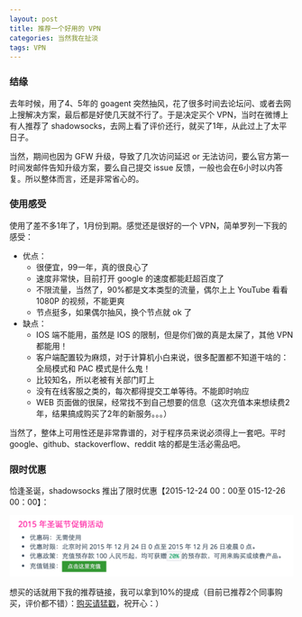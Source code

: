 ```yaml
---
layout: post
title: 推荐一个好用的 VPN
categories: 当然我在扯淡
tags: VPN
---
```


### 结缘

去年时候，用了4、5年的 goagent 突然抽风，花了很多时间去论坛问、或者去网上搜解决方案，最后都是好使几天就不行了。于是决定买个 VPN，当时在微博上有人推荐了 shadowsocks，去网上看了评价还行，就买了1年，从此过上了太平日子。

当然，期间也因为 GFW 升级，导致了几次访问延迟 or 无法访问，要么官方第一时间发邮件告知升级方案，要么自己提交 issue 反馈，一般也会在6小时以内答复。所以整体而言，还是非常省心的。

### 使用感受

使用了差不多1年了，1月份到期。感觉还是很好的一个 VPN，简单罗列一下我的感受：

* 优点：
	* 很便宜，99一年，真的很良心了
	* 速度非常快，目前打开 google 的速度都能赶超百度了
	* 不限流量，当然了，90%都是文本类型的流量，偶尔上上 YouTube 看看1080P 的视频，不能更爽
	* 节点挺多，如果偶尔抽风，换个节点就 ok 了
* 缺点：
	* IOS 端不能用，虽然是 IOS 的限制，但是你们做的真是太屎了，其他 VPN 都能用！
	* 客户端配置较为麻烦，对于计算机小白来说，很多配置都不知道干啥的：全局模式和 PAC 模式是什么鬼！
	* 比较知名，所以老被有关部门盯上
	* 没有在线客服之类的，每次都得提交工单等待。不能即时响应
	* WEB 页面做的很屎，经常找不到自己想要的信息（这次充值本来想续费2年，结果搞成购买了2年的新服务。。。）

当然了，整体上可用性还是非常靠谱的，对于程序员来说必须得上一套吧。平时 google、github、stackoverflow、reddit 啥的都是生活必需品吧。


### 限时优惠

恰逢圣诞，shadowsocks 推出了限时优惠【2015-12-24 00：00至 015-12-26 00：00】：

![img](../image/vpn-coupon.png)

想买的话就用下我的推荐链接，我可以拿到10%的提成（目前已推荐2个同事购买，评价都不错）：[购买请猛戳](https://portal.shadowsocks.com/aff.php?aff=416)，祝开心：）